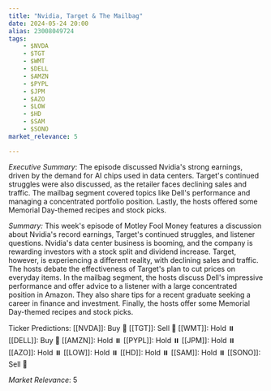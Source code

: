 ```yaml
---
title: "Nvidia, Target & The Mailbag"
date: 2024-05-24 20:00
alias: 23008049724
tags:
    - $NVDA
    - $TGT
    - $WMT
    - $DELL
    - $AMZN
    - $PYPL
    - $JPM
    - $AZO
    - $LOW
    - $HD
    - $SAM
    - $SONO
market_relevance: 5

---
```

*Executive Summary*: The episode discussed  Nvidia's strong earnings, driven by the demand for AI chips used in data centers. Target's continued struggles were also discussed, as the retailer faces declining sales and traffic. The mailbag segment covered topics like Dell's performance and managing a concentrated portfolio position. Lastly, the hosts offered some Memorial Day-themed recipes and stock picks.


*Summary:*
This week's episode of Motley Fool Money features a discussion about Nvidia's record earnings, Target's continued struggles, and listener questions.  Nvidia's data center business is booming, and the company is rewarding investors with a stock split and dividend increase. Target, however, is experiencing a different reality, with declining sales and traffic. The hosts debate the effectiveness of Target's plan to cut prices on everyday items. In the mailbag segment, the hosts discuss Dell's impressive performance and offer advice to a listener with a large concentrated position in Amazon.  They also share tips for a recent graduate seeking a career in finance and investment. Finally, the hosts offer some Memorial Day-themed recipes and stock picks.

Ticker Predictions:
[[NVDA]]: Buy 🔺
[[TGT]]: Sell 🔻
[[WMT]]: Hold ⏸️
[[DELL]]: Buy 🔺
[[AMZN]]: Hold ⏸️
[[PYPL]]: Hold ⏸️
[[JPM]]: Hold ⏸️
[[AZO]]: Hold ⏸️
[[LOW]]: Hold ⏸️
[[HD]]: Hold ⏸️
[[SAM]]: Hold ⏸️
[[SONO]]: Sell 🔻


*Market Relevance*: 5
  